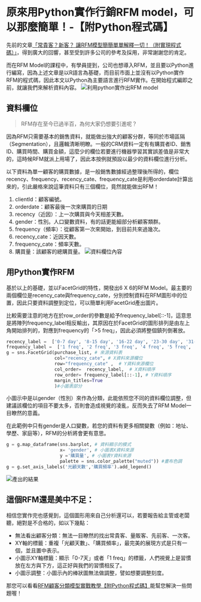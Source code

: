 # 原來用Python實作行銷RFM model，可以那麼簡單！-【附Python程式碼】

先前的文章[「常貴客？新客？ 讓RFM模型簡簡單單解釋一切！（附實現程式碼）」](/classification/marketing/7)，得到廣大的回響，甚至受到許多公司的參考及採用，非常謝謝您的肯定。

而在RFM Model的課程中，有學員提到，公司也想導入RFM，並且要以Python進行編寫，因為上述文章是以R語言為基礎，而目前市面上並沒有以Python實作RFM的程式碼，因此本文以Python為主要語言進行RFM實作。在開始程式編即之前，就讓我們來解析資料內容。
![利用python實作出RFM model](https://i.imgur.com/4DHLKqN.png)

## 資料欄位
> RFM存在至今已過半百，為何大家仍想要引進呢？

因為RFM只需要基本的銷售資料，就能做出強大的顧客分群，等同於市場區隔（Segmentation），且邏輯清晰明瞭。一般的CRM資料一定有有購買者ID、銷售ID、購買時間、購買金額，這麼少的欄位若要進行機器學習其實誤差值是非常大的，這時候RFM就派上用場了，因此本按例就預設以最少的資料欄位進行分析。

以下資料為單一顧客的購買數據，是一般銷售數據經過整理後所得的，欄位recency、frequency、recency_cate、frequency_cate是利用orderdate計算出來的，引此嚴格來說這筆資料只有三個欄位，竟然就能做出RFM！
1. clientId：顧客編號。
2. orderdate：顧客最後一次來購買的日期
3. recency（近因）：上一次購買與今天相差天數。
4. gender：性別。人口變數資料，有的話更能細部分析顧客類群。
5. frequency（頻率）：從顧客第一次來開始，到目前共來過幾次。
6. recency_cate：近因天數。
7. frequency_cate：頻率天數。
8. 購買量：該顧客的總購買量。
![資料欄位內容](https://i.imgur.com/xhkDMWM.png)

## 用Python實作RFM
基於以上的基礎，並以FacetGrid的特性，開發出6 X 6的RFM Model。最主要的兩個欄位是recency_cate與frequency_cate，分別控制資料在RFM圖形中的位置，因此只要資料調整到定位，可以簡單利用FacetGrid產出圖片。

比較需要注意的地方在於row_order的參數是給予frequency_label[::-1]，這意思是將陣列frequency_label相反輸出，其原因在於FacetGrid的圖形排列是由左上角開始排列的，對應到frequency的「>5 freq」，因此必須將整個鎮列倒著放。
```python
recency_label =  ['0-7 day', '8-15 day', '16-22 day', '23-30 day', '31-55 day', '>55 day']
frequency_label =  ['1 freq', '2 freq', '3 freq', '4 freq', '5 freq', '>5 freq']
g = sns.FacetGrid(purchase_list, # 來源資料表
                  col="recency_cate", # X資料來源欄位
                  row="frequency_cate" ,  # Y資料來源欄位
                  col_order=  recency_label,  # X資料順序
                  row_order= frequency_label[::-1], # Y資料順序
                  margin_titles=True
                  )#小圖表部分
```
小圖示中是以gender（性別）來作為分類，此能依照您不同的資料欄位調整，但建議該欄位的項目不要太多，否則會造成視覺的凌亂，反而失去了RFM Model一目瞭然的意義。

在此範例中只有gender是人口變數，若您的資料有更多相關變數（例如：地址、學歷、家庭等），RFM的分析將會更有意思。
```python
g = g.map_dataframe(sns.barplot, # 資料顯示的模式
                    x= 'gender', # 小圖表X資料來源
                    y ='購買量', # 小圖表Y資料來源
                    palette = sns.color_palette("muted")) #畫布色調 
g = g.set_axis_labels('光顧天數','購買頻率').add_legend()
```
![產出的結果](https://i.imgur.com/D4vxLFj.png)

## 這個RFM還是美中不足：
相信您實作完也感覺到，這個圖形用來自己分析還可以，若要報告給主管或老闆聽，絕對是不合格的，如以下幾點：
* 無法看出顧客分類：無法一目瞭然的找出常貴客、量販客、先前客、一次客。
* XY軸的標籤：重複「光顧天數」、「購買頻率」，最完美的展現方式是只有一個，並且置中表示。
* 小圖示XY軸標籤：顯示「0-7天」或者「1 freq」的標籤，人們視覺上是習慣放在左方與下方，這正好與我們的習慣相反了。
* 小圖示調整：小圖示內的棒狀圖無法做調整，譬如想要調整刻度。

那您可以看看[RFM顧客分類模型實戰教學【附Python程式碼】](/classification/marketing/7)能幫您解決一些問題喔！






